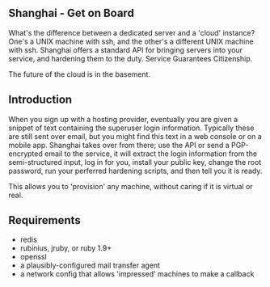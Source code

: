 ## Shanghai - Get on Board

What's the difference between a dedicated server and a 'cloud' instance? One's 
a UNIX machine with ssh, and the other's a different UNIX machine with ssh. 
Shanghai offers a standard API for bringing servers into your service, and 
hardening them to the duty. Service Guarantees Citizenship.

The future of the cloud is in the basement.

## Introduction

When you sign up with a hosting provider, eventually you are given a snippet 
of text containing the superuser login information. Typically these are still 
sent over email, but you might find this text in a web console or on a mobile 
app. Shanghai takes over from there; use the API or send a PGP-encrypted email 
to the service, it will extract the login information from the semi-structured 
input, log in for you, install your public key, change the root password, run 
your perferred hardening scripts, and then tell you it is ready.

This allows you to 'provision' any machine, without caring if it is virtual or 
real.

## Requirements

* redis
* rubinius, jruby, or ruby 1.9+
* openssl
* a plausibly-configured mail transfer agent
* a network config that allows 'impressed' machines to make a callback
